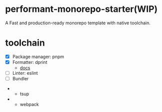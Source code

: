 # performant-monorepo-starter(WIP)

A Fast and production-ready monorepo template with native toolchain.

# toolchain

- [x] Package manager: pnpm
- [x] Formatter: dprint
  - [docs](https://dprint.dev/overview/)
- [ ] Linter: eslint
- [ ] Bundler
- - tsup
- - webpack

